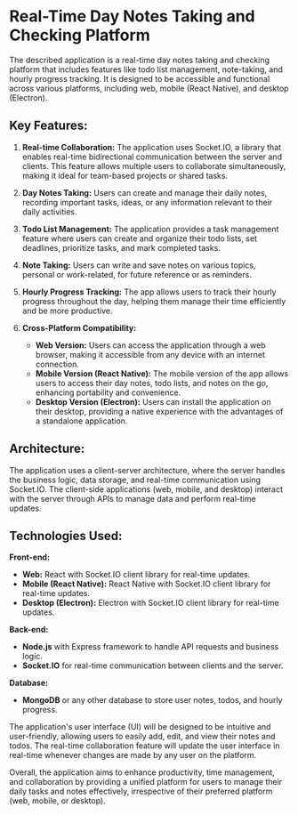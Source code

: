 # Real-Time Day Notes Taking and Checking Platform

The described application is a real-time day notes taking and checking platform that includes features like todo list management, note-taking, and hourly progress tracking. It is designed to be accessible and functional across various platforms, including web, mobile (React Native), and desktop (Electron).

## Key Features:

1. **Real-time Collaboration:** The application uses Socket.IO, a library that enables real-time bidirectional communication between the server and clients. This feature allows multiple users to collaborate simultaneously, making it ideal for team-based projects or shared tasks.

2. **Day Notes Taking:** Users can create and manage their daily notes, recording important tasks, ideas, or any information relevant to their daily activities.

3. **Todo List Management:** The application provides a task management feature where users can create and organize their todo lists, set deadlines, prioritize tasks, and mark completed tasks.

4. **Note Taking:** Users can write and save notes on various topics, personal or work-related, for future reference or as reminders.

5. **Hourly Progress Tracking:** The app allows users to track their hourly progress throughout the day, helping them manage their time efficiently and be more productive.

6. **Cross-Platform Compatibility:**
   - **Web Version:** Users can access the application through a web browser, making it accessible from any device with an internet connection.
   - **Mobile Version (React Native):** The mobile version of the app allows users to access their day notes, todo lists, and notes on the go, enhancing portability and convenience.
   - **Desktop Version (Electron):** Users can install the application on their desktop, providing a native experience with the advantages of a standalone application.

## Architecture:

The application uses a client-server architecture, where the server handles the business logic, data storage, and real-time communication using Socket.IO. The client-side applications (web, mobile, and desktop) interact with the server through APIs to manage data and perform real-time updates.

## Technologies Used:

**Front-end:**
- **Web:** React with Socket.IO client library for real-time updates.
- **Mobile (React Native):** React Native with Socket.IO client library for real-time updates.
- **Desktop (Electron):** Electron with Socket.IO client library for real-time updates.

**Back-end:**
- **Node.js** with Express framework to handle API requests and business logic.
- **Socket.IO** for real-time communication between clients and the server.

**Database:**
- **MongoDB** or any other database to store user notes, todos, and hourly progress.

The application's user interface (UI) will be designed to be intuitive and user-friendly, allowing users to easily add, edit, and view their notes and todos. The real-time collaboration feature will update the user interface in real-time whenever changes are made by any user on the platform.

Overall, the application aims to enhance productivity, time management, and collaboration by providing a unified platform for users to manage their daily tasks and notes effectively, irrespective of their preferred platform (web, mobile, or desktop).

